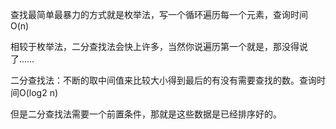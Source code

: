 查找最简单最暴力的方式就是枚举法，写一个循环遍历每一个元素，查询时间O(n)

相较于枚举法，二分查找法会快上许多，当然你说遍历第一个就是，那没得说了……

二分查找法：不断的取中间值来比较大小得到最后的有没有需要查找的数。查询时间O(log2 n)

但是二分查找法需要一个前置条件，那就是这些数据是已经排序好的。
